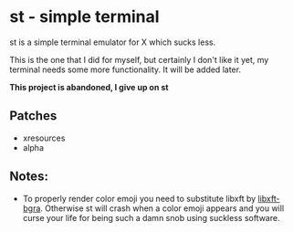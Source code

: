 # st - simple terminal

st is a simple terminal emulator for X which sucks less.

This is the one that I did for myself, but certainly I don't like it yet, my terminal needs some more functionality.
It will be added later.

**This project is abandoned, I give up on st**

## Patches

- xresources
- alpha

## Notes:

- To properly render color emoji you need to substitute libxft by [libxft-bgra](https://aur.archlinux.org/packages/libxft-bgra/).
Otherwise st will crash when a color emoji appears and you will curse your life for being such a damn snob using suckless software.
